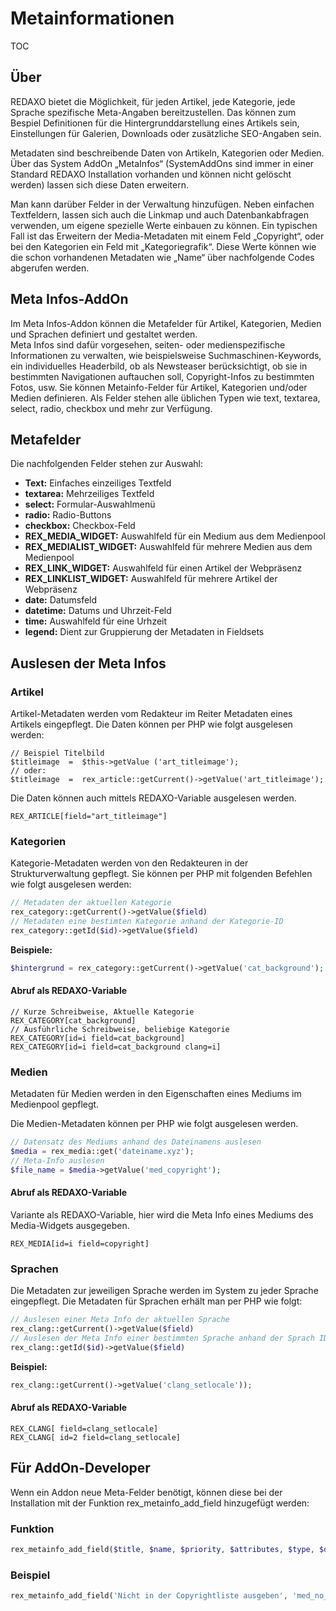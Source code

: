 # Metainformationen
TOC


## Über

REDAXO bietet die Möglichkeit, für jeden Artikel, jede Kategorie, jede Sprache spezifische Meta-Angaben bereitzustellen. Das können zum Bespiel Definitionen für die Hintergrunddarstellung eines Artikels sein, Einstellungen für Galerien, Downloads oder zusätzliche SEO-Angaben sein.  

Metadaten sind beschreibende Daten von Artikeln, Kategorien oder Medien. Über das System AddOn „MetaInfos“ (SystemAddOns sind immer in einer Standard REDAXO Installation vorhanden und können nicht gelöscht werden) lassen sich diese Daten erweitern.

Man kann darüber Felder in der Verwaltung hinzufügen. Neben einfachen Textfeldern, lassen sich auch die Linkmap und auch Datenbankabfragen verwenden, um eigene spezielle Werte einbauen zu können. Ein typischen Fall ist das Erweitern der Media-Metadaten mit einem Feld „Copyright“, oder bei den Kategorien ein Feld mit „Kategoriegrafik“. Diese Werte können wie die schon vorhandenen Metadaten wie „Name“ über nachfolgende Codes abgerufen werden.  


## Meta Infos-AddOn

Im Meta Infos-Addon können die Metafelder für Artikel, Kategorien, Medien und Sprachen definiert und gestaltet werden.  
 Meta Infos  sind dafür vorgesehen, seiten- oder medienspezifische Informationen zu verwalten, wie beispielsweise Suchmaschinen-Keywords, ein individuelles Headerbild, ob als Newsteaser berücksichtigt, ob sie in bestimmten Navigationen auftauchen soll, Copyright-Infos zu bestimmten Fotos, usw. Sie können Metainfo-Felder für Artikel, Kategorien und/oder Medien definieren. Als Felder stehen alle üblichen Typen wie text, textarea, select, radio, checkbox und mehr zur Verfügung. 
 
## Metafelder

Die nachfolgenden Felder stehen zur Auswahl: 

* **Text:**  Einfaches einzeiliges Textfeld 
*  **textarea:** Mehrzeiliges Textfeld 
*  **select:** Formular-Auswahlmenü
*  **radio:** Radio-Buttons
*  **checkbox:** Checkbox-Feld 
*  **REX_MEDIA_WIDGET:** Auswahlfeld für ein Medium aus dem Medienpool
*  **REX_MEDIALIST_WIDGET:**  Auswahlfeld für mehrere Medien aus dem Medienpool
*  **REX_LINK_WIDGET:** Auswahlfeld für einen Artikel der Webpräsenz
*  **REX_LINKLIST_WIDGET:** Auswahlfeld für mehrere Artikel der Webpräsenz
* **date:** Datumsfeld
* **datetime:** Datums und Uhrzeit-Feld
* **time:** Auswahlfeld für eine Urhzeit
* **legend:** Dient zur Gruppierung der Metadaten in Fieldsets

## Auslesen der Meta Infos

### Artikel
Artikel-Metadaten werden vom Redakteur im Reiter Metadaten eines Artikels eingepflegt.   Die Daten können per PHP wie folgt ausgelesen werden: 

```
// Beispiel Titelbild
$titleimage  =  $this->getValue ('art_titleimage');
// oder: 
$titleimage  =  rex_article::getCurrent()->getValue('art_titleimage');
```

Die Daten können auch mittels REDAXO-Variable ausgelesen werden. 

```
REX_ARTICLE[field="art_titleimage"]
```

### Kategorien

Kategorie-Metadaten werden von den Redakteuren in der Strukturverwaltung gepflegt.  Sie können per PHP mit folgenden Befehlen wie folgt ausgelesen werden: 


```PHP
// Metadaten der aktuellen Kategorie
rex_category::getCurrent()->getValue($field) 
// Metadaten eine bestimten Kategorie anhand der Kategorie-ID
rex_category::getId($id)->getValue($field)
```

**Beispiele:**

```PHP
$hintergrund = rex_category::getCurrent()->getValue('cat_background');
```
#### Abruf als REDAXO-Variable
```
// Kurze Schreibweise, Aktuelle Kategorie
REX_CATEGORY[cat_background]
// Ausführliche Schreibweise, beliebige Kategorie
REX_CATEGORY[id=i field=cat_background] 
REX_CATEGORY[id=i field=cat_background clang=i]
```



### Medien
Metadaten für Medien werden in den Eigenschaften eines Mediums im Medienpool gepflegt. 

Die Medien-Metadaten können per PHP wie folgt ausgelesen werden. 

```PHP
// Datensatz des Mediums anhand des Dateinamens auslesen
$media = rex_media::get('dateiname.xyz');
// Meta-Info auslesen
$file_name = $media->getValue('med_copyright');
```
#### Abruf als REDAXO-Variable
Variante als REDAXO-Variable, hier wird die Meta Info eines Mediums des Media-Widgets ausgegeben. 
```
REX_MEDIA[id=i field=copyright]
```

### Sprachen
Die Metadaten zur jeweiligen Sprache werden im System zu jeder Sprache eingepflegt. 
Die Metadaten für Sprachen erhält man per PHP wie folgt: 

```PHP
// Auslesen einer Meta Info der aktuellen Sprache
rex_clang::getCurrent()->getValue($field) 
// Auslesen der Meta Info einer bestimmten Sprache anhand der Sprach ID
rex_clang::getId($id)->getValue($field)
```

**Beispiel:**

```PHP
rex_clang::getCurrent()->getValue('clang_setlocale'));
```
#### Abruf als REDAXO-Variable

```
REX_CLANG[ field=clang_setlocale]
REX_CLANG[ id=2 field=clang_setlocale]
```

## Für AddOn-Developer

Wenn ein Addon neue Meta-Felder benötigt, können diese bei der Installation mit der Funktion rex_metainfo_add_field hinzugefügt werden:

### Funktion

```PHP 
rex_metainfo_add_field($title, $name, $priority, $attributes, $type, $default, $params = null, $validate = null, $restrictions = '')
```
### Beispiel

```PHP
rex_metainfo_add_field('Nicht in der Copyrightliste ausgeben', 'med_no_copyright_out', '3','','5','','','','');
